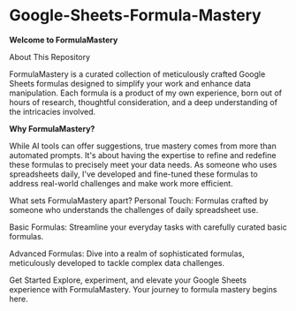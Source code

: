 # Google-Sheets-Formula-Mastery
**Welcome to FormulaMastery**

About This Repository

FormulaMastery is a curated collection of meticulously crafted Google Sheets formulas designed to simplify your work and enhance data manipulation. Each formula is a product of my own experience, born out of hours of research, thoughtful consideration, and a deep understanding of the intricacies involved.

**Why FormulaMastery?**

While AI tools can offer suggestions, true mastery comes from more than automated prompts. It's about having the expertise to refine and redefine these formulas to precisely meet your data needs. As someone who uses spreadsheets daily, I've developed and fine-tuned these formulas to address real-world challenges and make work more efficient.

What sets FormulaMastery apart?
Personal Touch: Formulas crafted by someone who understands the challenges of daily spreadsheet use.

Basic Formulas: Streamline your everyday tasks with carefully curated basic formulas.

Advanced Formulas: Dive into a realm of sophisticated formulas, meticulously developed to tackle complex data challenges.

Get Started
Explore, experiment, and elevate your Google Sheets experience with FormulaMastery. Your journey to formula mastery begins here.

